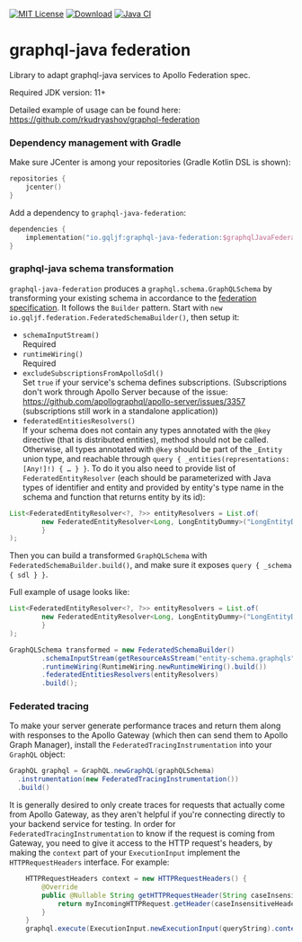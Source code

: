 [![MIT License](https://img.shields.io/github/license/rkudryashov/graphql-java-federation.svg)](LICENSE)
[![Download](https://api.bintray.com/packages/gqljf/maven/graphql-java-federation/images/download.svg)](https://bintray.com/gqljf/maven/graphql-java-federation/_latestVersion)
[![Java CI](https://github.com/rkudryashov/graphql-java-federation/workflows/Java%20CI/badge.svg?branch=master)](https://github.com/rkudryashov/graphql-java-federation/actions)

# graphql-java federation

Library to adapt graphql-java services to Apollo Federation spec.

Required JDK version: 11+

Detailed example of usage can be found here: https://github.com/rkudryashov/graphql-federation

### Dependency management with Gradle

Make sure JCenter is among your repositories (Gradle Kotlin DSL is shown):

```kotlin
repositories {
    jcenter()
}
```

Add a dependency to `graphql-java-federation`:

```kotlin
dependencies {
    implementation("io.gqljf:graphql-java-federation:$graphqlJavaFederationVersion")
}
```

### graphql-java schema transformation

`graphql-java-federation` produces a `graphql.schema.GraphQLSchema` by transforming your existing schema in accordance to the
[federation specification](https://www.apollographql.com/docs/apollo-server/federation/federation-spec/). It follows the `Builder` pattern. Start with 
`new io.gqljf.federation.FederatedSchemaBuilder()`, then setup it:

- `schemaInputStream()`  
Required
- `runtimeWiring()`  
Required
- `excludeSubscriptionsFromApolloSdl()`  
Set `true` if your service's schema defines subscriptions. (Subscriptions don't work through Apollo Server because of the issue: https://github.com/apollographql/apollo-server/issues/3357 
(subscriptions still work in a standalone application))
- `federatedEntitiesResolvers()`  
If your schema does not contain any types annotated with the `@key` directive (that is distributed entities), method should not be called. Otherwise, all types annotated 
with `@key` should be part of the `_Entity` union type, and reachable through `query { _entities(representations: [Any!]!) { … } }`. To do it you also need to provide list of 
`FederatedEntityResolver` (each should be parameterized with Java types of identifier and entity and provided by entity's type name in the schema and function that returns entity by its id):  
```java
List<FederatedEntityResolver<?, ?>> entityResolvers = List.of(
        new FederatedEntityResolver<Long, LongEntityDummy>("LongEntityDummy", id -> new LongEntityDummy(id, "qwerty")) {
        }
);
```

Then you can build a transformed `GraphQLSchema` with `FederatedSchemaBuilder.build()`, and make sure it exposes `query { _schema { sdl } }`.

Full example of usage looks like:
```java
List<FederatedEntityResolver<?, ?>> entityResolvers = List.of(
        new FederatedEntityResolver<Long, LongEntityDummy>("LongEntityDummy", id -> new LongEntityDummy(id, "qwerty")) {
        }
);

GraphQLSchema transformed = new FederatedSchemaBuilder()
        .schemaInputStream(getResourceAsStream("entity-schema.graphqls"))
        .runtimeWiring(RuntimeWiring.newRuntimeWiring().build())
        .federatedEntitiesResolvers(entityResolvers)
        .build();
```

### Federated tracing

To make your server generate performance traces and return them along with
responses to the Apollo Gateway (which then can send them to Apollo Graph
Manager), install the `FederatedTracingInstrumentation` into your `GraphQL`
object:

```java
GraphQL graphql = GraphQL.newGraphQL(graphQLSchema)
  .instrumentation(new FederatedTracingInstrumentation())
  .build()
```

It is generally desired to only create traces for requests that actually come
from Apollo Gateway, as they aren't helpful if you're connecting directly to
your backend service for testing. In order for `FederatedTracingInstrumentation`
to know if the request is coming from Gateway, you need to give it access to the
HTTP request's headers, by making the `context` part of your `ExecutionInput`
implement the `HTTPRequestHeaders` interface.  For example:

```java
    HTTPRequestHeaders context = new HTTPRequestHeaders() {
        @Override
        public @Nullable String getHTTPRequestHeader(String caseInsensitiveHeaderName) {
            return myIncomingHTTPRequest.getHeader(caseInsensitiveHeaderName);
        }
    }
    graphql.execute(ExecutionInput.newExecutionInput(queryString).context(context));

```
